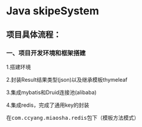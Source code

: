 # Java skipeSystem

## 项目具体流程：

### 一、项目开发环境和框架搭建

1.搭建环境

2.封装Result结果类型(json)以及继承模板thymeleaf

3.集成mybatis和Druid连接池(alibaba)

4.集成redis，完成了通用key的封装<pre>在com.ccyang.miaosha.redis包下（模板方法模式）<pre>